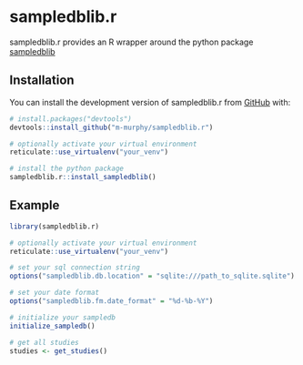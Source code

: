 
# sampledblib.r

<!-- badges: start -->
<!-- badges: end -->

sampledblib.r provides an R wrapper around the python package [sampledblib](https://github.com/m-murphy/sampledblib)

## Installation

You can install the development version of sampledblib.r from [GitHub](https://github.com/) with:

``` r
# install.packages("devtools")
devtools::install_github("m-murphy/sampledblib.r")

# optionally activate your virtual environment
reticulate::use_virtualenv("your_venv")

# install the python package
sampledblib.r::install_sampledblib()
```


## Example

``` r
library(sampledblib.r)

# optionally activate your virtual environment
reticulate::use_virtualenv("your_venv")

# set your sql connection string
options("sampledblib.db.location" = "sqlite:///path_to_sqlite.sqlite")

# set your date format
options("sampledblib.fm.date_format" = "%d-%b-%Y")

# initialize your sampledb
initialize_sampledb()

# get all studies
studies <- get_studies()

```

